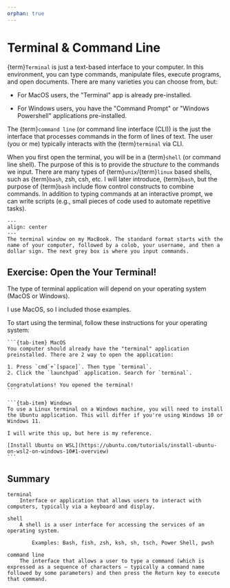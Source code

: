 ```yaml
---
orphan: true
---
```


# Terminal & Command Line

{term}`Terminal` is just a text-based interface to your computer. In this environment, you can type commands, manipulate files, execute programs, and open documents. There are many varieties you can choose from, but:

* For MacOS users, the "Terminal" app is already pre-installed.

* For Windows users, you have the "Command Prompt" or "Windows Powershell" applications pre-installed.

The {term}`command line` (or command line interface (CLI)) is the just the interface that processes commands in the form of lines of text. The user (you or me) typically interacts with the {term}`terminal` via CLI.

When you first open the terminal, you will be in a {term}`shell` (or command line shell). The purpose of this is to provide the *structure* to the commands we input. There are many types of {term}`unix`/{term}`linux` based shells, such as {term}`bash`, zsh, csh, etc. I will later introduce, {term}`bash`, but the purpose of {term}`bash` include flow control constructs to combine commands. In addition to typing commands at an interactive
 prompt, we can write scripts (e.g., small pieces of code used to automate repetitive tasks).

```{figure} ../../_static/images/terminal-window.png
---
align: center
---
The terminal window on my MacBook. The standard format starts with the name of your computer, followed by a colob, your username, and then a dollar sign. The next grey box is where you input commands.
```
 

## **Exercise:** Open the Your Terminal!

The type of terminal application will depend on your operating system (MacOS or Windows). 

I use MacOS, so I included those examples.

To start using the terminal, follow these instructions for your operating system:

````{tab-set}
```{tab-item} MacOS
You computer should already have the "terminal" application preinstalled. There are 2 way to open the application:

1. Press `cmd`+`[space]`. Then type `terminal`.
2. Click the `launchpad` application. Search for `terminal`.

Congratulations! You opened the terminal!
```

```{tab-item} Windows
To use a Linux terminal on a Windows machine, you will need to install the Ubuntu application. This will differ if you're using Windows 10 or Windows 11.

I will write this up, but here is my reference.

[Install Ubuntu on WSL](https://ubuntu.com/tutorials/install-ubuntu-on-wsl2-on-windows-10#1-overview)
```
````

## Summary 

```{Glossary}
terminal
    Interface or application that allows users to interact with computers, typically via a keyboard and display.

shell
    A shell is a user interface for accessing the services of an operating system.

        Examples: Bash, fish, zsh, ksh, sh, tsch, Power Shell, pwsh

command line
    The interface that allows a user to type a command (which is expressed as a sequence of characters — typically a command name followed by some parameters) and then press the Return key to execute that command.
```
